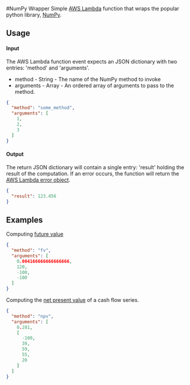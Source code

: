 #NumPy Wrapper
Simple [AWS Lambda](https://aws.amazon.com/lambda) function that wraps the popular python library, [NumPy](http://www.numpy.org/).

## Usage
#### Input
The AWS Lambda function event expects an JSON dictionary with two entries: 'method' and 'arguments'.
* method - String - The name of the NumPy method to invoke
* arguments - Array - An ordered array of arguments to pass to the method.

```json
{
  "method": "some_method",
  "arguments": [
    1,
    2,
    3
  ]
}
```

#### Output
The return JSON dictionary will contain a single entry: 'result' holding the result of the computation. If an error occurs, the function will return the [AWS Lambda error object](https://docs.aws.amazon.com/lambda/latest/dg/python-exceptions.html).

```json
{
  "result": 123.456
}
```

## Examples

Computing [future value](https://docs.scipy.org/doc/numpy/reference/generated/numpy.fv.html) 
```json
{
  "method": "fv",
  "arguments": [
    0.004166666666666666,
    120,
    -100,
    -100
  ]
}
```

Computing the [net present value](https://docs.scipy.org/doc/numpy/reference/generated/numpy.npv.html) of a cash flow series.
```json
{
  "method": "npv",
  "arguments": [
    0.281,
    [
      -100,
      39,
      59,
      55,
      20
    ]
  ]
}
```
##
